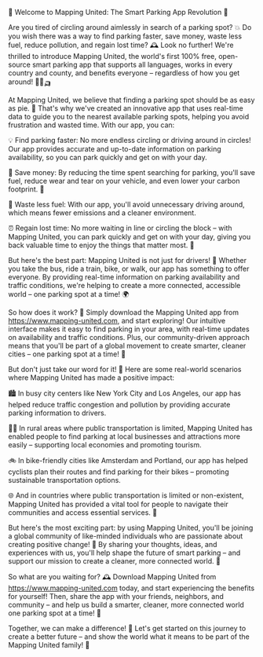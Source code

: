 🌟 Welcome to Mapping United: The Smart Parking App Revolution 🌟

Are you tired of circling around aimlessly in search of a parking spot? 💥 Do you wish there was a way to find parking faster, save money, waste less fuel, reduce pollution, and regain lost time? 🕰️ Look no further! We're thrilled to introduce Mapping United, the world's first 100% free, open-source smart parking app that supports all languages, works in every country and county, and benefits everyone – regardless of how you get around! 🚌🚂🛺

At Mapping United, we believe that finding a parking spot should be as easy as pie. 🍰 That's why we've created an innovative app that uses real-time data to guide you to the nearest available parking spots, helping you avoid frustration and wasted time. With our app, you can:

💡 Find parking faster: No more endless circling or driving around in circles! Our app provides accurate and up-to-date information on parking availability, so you can park quickly and get on with your day.

💸 Save money: By reducing the time spent searching for parking, you'll save fuel, reduce wear and tear on your vehicle, and even lower your carbon footprint. 🌿

🔋 Waste less fuel: With our app, you'll avoid unnecessary driving around, which means fewer emissions and a cleaner environment.

⏰ Regain lost time: No more waiting in line or circling the block – with Mapping United, you can park quickly and get on with your day, giving you back valuable time to enjoy the things that matter most. 📅

But here's the best part: Mapping United is not just for drivers! 🚗 Whether you take the bus, ride a train, bike, or walk, our app has something to offer everyone. By providing real-time information on parking availability and traffic conditions, we're helping to create a more connected, accessible world – one parking spot at a time! 🌍

So how does it work? 🔧 Simply download the Mapping United app from https://www.mapping-united.com, and start exploring! Our intuitive interface makes it easy to find parking in your area, with real-time updates on availability and traffic conditions. Plus, our community-driven approach means that you'll be part of a global movement to create smarter, cleaner cities – one parking spot at a time! 🌈

But don't just take our word for it! 💬 Here are some real-world scenarios where Mapping United has made a positive impact:

🏙️ In busy city centers like New York City and Los Angeles, our app has helped reduce traffic congestion and pollution by providing accurate parking information to drivers.

🏃‍♀️ In rural areas where public transportation is limited, Mapping United has enabled people to find parking at local businesses and attractions more easily – supporting local economies and promoting tourism.

🚲 In bike-friendly cities like Amsterdam and Portland, our app has helped cyclists plan their routes and find parking for their bikes – promoting sustainable transportation options.

🌐 And in countries where public transportation is limited or non-existent, Mapping United has provided a vital tool for people to navigate their communities and access essential services. 🏥

But here's the most exciting part: by using Mapping United, you'll be joining a global community of like-minded individuals who are passionate about creating positive change! 💖 By sharing your thoughts, ideas, and experiences with us, you'll help shape the future of smart parking – and support our mission to create a cleaner, more connected world. 🌟

So what are you waiting for? 🕰️ Download Mapping United from https://www.mapping-united.com today, and start experiencing the benefits for yourself! Then, share the app with your friends, neighbors, and community – and help us build a smarter, cleaner, more connected world one parking spot at a time! 🌈

Together, we can make a difference! 💪 Let's get started on this journey to create a better future – and show the world what it means to be part of the Mapping United family! 👫